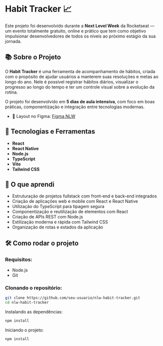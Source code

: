 # Habit Tracker 📈

Este projeto foi desenvolvido durante a **Next Level Week** da Rocketseat — um evento totalmente gratuito, online e prático que tem como objetivo impulsionar desenvolvedores de todos os níveis ao próximo estágio da sua jornada.

## 📚 Sobre o Projeto

O **Habit Tracker** é uma ferramenta de acompanhamento de hábitos, criada com o propósito de ajudar usuários a manterem suas resoluções e metas ao longo do ano. Nele é possível registrar hábitos diários, visualizar o progresso ao longo do tempo e ter um controle visual sobre a evolução da rotina.

O projeto foi desenvolvido em **5 dias de aula intensiva**, com foco em boas práticas, componentização e integração entre tecnologias modernas.

- 🎨 Layout no Figma: [Figma NLW](https://www.figma.com/community/file/1195326661124171197/habits-i)

## 🚀 Tecnologias e Ferramentas

- **React**  
- **React Native**  
- **Node.js**  
- **TypeScript**  
- **Vite**  
- **Tailwind CSS**

## 🧠 O que aprendi

- Estruturação de projetos fullstack com front-end e back-end integrados
- Criação de aplicações web e mobile com React e React Native
- Utilização do TypeScript para tipagem segura
- Componentização e reutilização de elementos com React
- Criação de APIs REST com Node.js
- Estilização moderna e rápida com Tailwind CSS
- Organização de rotas e estados da aplicação

## 🛠️ Como rodar o projeto

### Requisitos:

- Node.js
- Git

### Clonando o repositório:

```bash
git clone https://github.com/seu-usuario/nlw-habit-tracker.git
cd nlw-habit-tracker
```

Instalando as dependências:
```bash
npm install
```
Iniciando o projeto:
```bash
npm install
```

